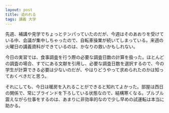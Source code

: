 ```yaml
---
layout: post
title: 追われる
tags: 講義 大学
---
```


先週、補講や見学でちょっとテンパっていたのだが、今週はそのあおりを受けている中、会議が集中しちゃったので、自転車操業が続いてしまっている。来週の火曜日の講義資料ができているのは、かなりの救いかもしれない。

今日の実習では、食事調査を行う際の必要な調査日数の計算を扱った。ほとんどの調査の場合、すでにある文献を引用し、必要な調査日数を選択するので、今の学生が計算できる必要は少ないのだが、やはりどうやって求められたのかは知っておくべきだと思う。

それにしても、今日は暖房を入れることができると知れてよかった。部屋は西日の関係で、常にブラインドを下ろしている状態なので、結構寒くなる。ブルブル震えながら仕事をするのは、あまりに非効率的なので少し早めの試運転は本当に助かる。
